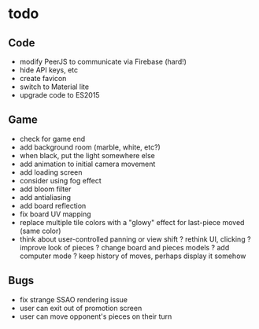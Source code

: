 # todo

## Code
- modify PeerJS to communicate via Firebase (hard!)
- hide API keys, etc
- create favicon
- switch to Material lite
- upgrade code to ES2015

## Game
- check for game end
- add background room (marble, white, etc?)
- when black, put the light somewhere else
- add animation to initial camera movement
- add loading screen
- consider using fog effect
- add bloom filter
- add antialiasing
- add board reflection
- fix board UV mapping
- replace multiple tile colors with a "glowy" effect for last-piece moved (same color)
- think about user-controlled panning or view shift
? rethink UI, clicking
? improve look of pieces
? change board and pieces models
? add computer mode
? keep history of moves, perhaps display it somehow

## Bugs
- fix strange SSAO rendering issue
- user can exit out of promotion screen
- user can move opponent's pieces on their turn
